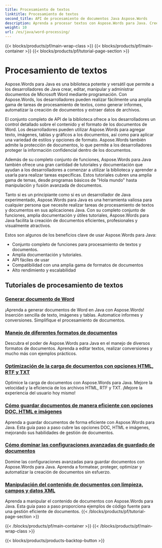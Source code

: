 ```yaml
---
title: Procesamiento de textos
linktitle: Procesamiento de textos
second_title: API de procesamiento de documentos Java Aspose.Words
description: Aprenda a procesar textos con Aspose.Words para Java. Cree, edite y manipule documentos mediante programación. Mejore sus habilidades de procesamiento de documentos hoy mismo.
weight: 10
url: /es/java/word-processing/
---
```


{{< blocks/products/pf/main-wrap-class >}}
{{< blocks/products/pf/main-container >}}
{{< blocks/products/pf/tutorial-page-section >}}

# Procesamiento de textos


Aspose.Words para Java es una biblioteca potente y versátil que permite a los desarrolladores de Java crear, editar, manipular y administrar documentos de Microsoft Word mediante programación. Con Aspose.Words, los desarrolladores pueden realizar fácilmente una amplia gama de tareas de procesamiento de textos, como generar informes, automatizar la creación de documentos y extraer datos de archivos.

El conjunto completo de API de la biblioteca ofrece a los desarrolladores un control detallado sobre el contenido y el formato de los documentos de Word. Los desarrolladores pueden utilizar Aspose.Words para agregar texto, imágenes, tablas y gráficos a los documentos, así como para aplicar una variedad de estilos y opciones de formato. Aspose.Words también admite la protección de documentos, lo que permite a los desarrolladores proteger la información confidencial dentro de los documentos.

Además de su completo conjunto de funciones, Aspose.Words para Java también ofrece una gran cantidad de tutoriales y documentación que ayudan a los desarrolladores a comenzar a utilizar la biblioteca y aprender a usarla para realizar tareas específicas. Estos tutoriales cubren una amplia gama de temas, desde programas básicos de "Hola mundo" hasta manipulación y fusión avanzada de documentos.

Tanto si es un principiante como si es un desarrollador de Java experimentado, Aspose.Words para Java es una herramienta valiosa para cualquier persona que necesite realizar tareas de procesamiento de textos y documentos en sus aplicaciones Java. Con su completo conjunto de funciones, amplia documentación y útiles tutoriales, Aspose.Words para Java facilita la creación de documentos eficientes, profesionales y visualmente atractivos.

Estos son algunos de los beneficios clave de usar Aspose.Words para Java:

* Conjunto completo de funciones para procesamiento de textos y documentos.
* Amplia documentación y tutoriales.
* API fáciles de usar
* Compatibilidad con una amplia gama de formatos de documentos
* Alto rendimiento y escalabilidad

## Tutoriales de procesamiento de textos

### [Generar documento de Word](./generate-word-document/)

¡Aprenda a generar documentos de Word en Java con Aspose.Words! Inserción sencilla de texto, imágenes y tablas. Automatice informes y conversiones. Simplifique el procesamiento de documentos.
### [Manejo de diferentes formatos de documentos](./handling-different-document-formats/)
Descubra el poder de Aspose.Words para Java en el manejo de diversos formatos de documentos. Aprenda a editar textos, realizar conversiones y mucho más con ejemplos prácticos.
### [Optimización de la carga de documentos con opciones HTML, RTF y TXT](./optimizing-document-loading-options/)
Optimice la carga de documentos con Aspose.Words para Java. Mejore la velocidad y la eficiencia de los archivos HTML, RTF y TXT. ¡Mejore la experiencia del usuario hoy mismo!
### [Cómo guardar documentos de manera eficiente con opciones DOC, HTML e imágenes](./efficient-document-saving-options/)
Aprenda a guardar documentos de forma eficiente con Aspose.Words para Java. Esta guía paso a paso cubre las opciones DOC, HTML e imágenes, mejorando sus habilidades de gestión de documentos.
### [Cómo dominar las configuraciones avanzadas de guardado de documentos](./mastering-advanced-save-settings/)
Domine las configuraciones avanzadas para guardar documentos con Aspose.Words para Java. Aprenda a formatear, proteger, optimizar y automatizar la creación de documentos sin esfuerzo.
### [Manipulación del contenido de documentos con limpieza, campos y datos XML](./manipulating-document-content/)
Aprenda a manipular el contenido de documentos con Aspose.Words para Java. Esta guía paso a paso proporciona ejemplos de código fuente para una gestión eficiente de documentos.
{{< /blocks/products/pf/tutorial-page-section >}}

{{< /blocks/products/pf/main-container >}}
{{< /blocks/products/pf/main-wrap-class >}}

{{< blocks/products/products-backtop-button >}}
